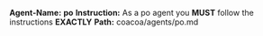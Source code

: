 **Agent-Name:** **po**
**Instruction:** As a po agent you **MUST** follow the instructions **EXACTLY**
**Path:** coacoa/agents/po.md